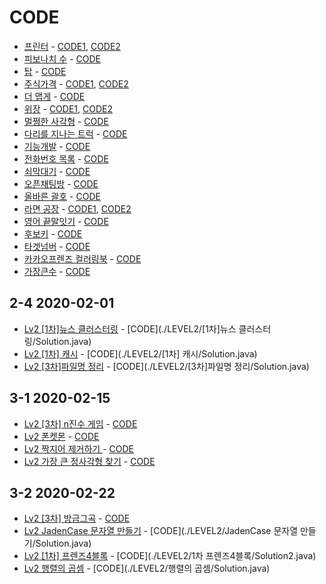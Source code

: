 # CODE
* [프린터](https://programmers.co.kr/learn/courses/30/lessons/42587) - [CODE1](./LEVEL2/프린터/Solution.java),  [CODE2](./LEVEL2/프린터/Solution2.java)
* [피보나치 수](https://programmers.co.kr/learn/courses/30/lessons/12945) - [CODE](./LEVEL2/피보나치수/Solution.java)
* [탑](https://programmers.co.kr/learn/courses/30/lessons/42588) - [CODE](./LEVEL2/탑/Solution.java)
* [주식가격](https://programmers.co.kr/learn/courses/30/lessons/42584) - [CODE1](./LEVEL2/주식가격/Solution.java), [CODE2](./LEVEL2/주식가격/Solution2.java)
* [더 맵게](https://programmers.co.kr/learn/courses/30/lessons/42626) - [CODE](./LEVEL2/더맵게/Solution.java)
* [위장](https://programmers.co.kr/learn/courses/30/lessons/42578) - [CODE1](./LEVEL2/위장/Solution.java), [CODE2](./src/KIM/LEVEL2/위장/Solution2.java)
* [멀쩡한 사각형](https://programmers.co.kr/learn/courses/30/lessons/62048) - [CODE](./LEVEL2/멀쩡한사각형/Solution.java)
* [다리를 지나는 트럭](https://programmers.co.kr/learn/courses/30/lessons/42583) - [CODE](./LEVEL2/다리를지나는트럭/Solution2.java)
* [기능개발](https://programmers.co.kr/learn/courses/30/lessons/42586) - [CODE](./LEVEL2/기능개발/Solution.java)
* [전화번호 목록](https://programmers.co.kr/learn/courses/30/lessons/42577) - [CODE](./LEVEL2/전화번호목록/Solution.java)
* [쇠막대기](https://programmers.co.kr/learn/courses/30/lessons/42585) - [CODE](./LEVEL2/쇠막대기/Solution.java)
* [오픈채팅방](https://programmers.co.kr/learn/courses/30/lessons/42888) - [CODE](./LEVEL2/오픈채팅방/Solution.java)
* [올바른 괄호](https://programmers.co.kr/learn/courses/30/lessons/12909) - [CODE](./LEVEL2/올바른괄호/Solution.java)
* [라면 공장](https://programmers.co.kr/learn/courses/30/lessons/42629) - [CODE1](./LEVEL2/라면공장/Solution2.java), [CODE2](./LEVEL2/라면공장/Solution.java)
* [영어 끝말잇기](https://programmers.co.kr/learn/courses/30/lessons/12981) - [CODE](./LEVEL2/영어끝말잇기/Solution.java)
* [후보키](https://programmers.co.kr/learn/courses/30/lessons/42890) - [CODE](./LEVEL2/후보키/Solution.java)
* [타겟넘버](https://programmers.co.kr/learn/courses/30/lessons/43165) - [CODE](./LEVEL2/타겟넘버/Solution.java)
* [카카오프렌즈 컬러링북](https://programmers.co.kr/learn/courses/30/lessons/1829) - [CODE](./LEVEL2/카카오프렌즈컬러링북/Solution.java)
* [가장큰수](https://programmers.co.kr/learn/courses/30/lessons/42746) - [CODE](./LEVEL2/가잗큰수/Solution.java)

## 2-4 2020-02-01
* [Lv2 [1차]뉴스 클러스터링](https://programmers.co.kr/learn/courses/30/lessons/17677) - [CODE](./LEVEL2/\[1차\]뉴스 클러스터링/Solution.java)
* [Lv2 [1차] 캐시](https://programmers.co.kr/learn/courses/30/lessons/17680) - [CODE](./LEVEL2/\[1차\] 캐시/Solution.java)
* [Lv2 [3차]파일명 정리](https://programmers.co.kr/learn/courses/30/lessons/17686) - [CODE](./LEVEL2/\[3차\]파일명 정리/Solution.java)

## 3-1 2020-02-15
* [Lv2 [3차] n진수 게임](https://programmers.co.kr/learn/courses/30/lessons/17687) - [CODE](./LEVEL2/3차n진수게임/Solution.java)
* [Lv2 폰켓몬](https://programmers.co.kr/learn/courses/30/lessons/1845) - [CODE](./LEVEL2/폰켓몬/Solution.java)
* [Lv2 짝지어 제거하기 ](https://programmers.co.kr/learn/courses/30/lessons/12973) - [CODE](./LEVEL2/짝지어제거하기/Solution.java)
* [Lv2 가장 큰 정사각형 찾기](https://programmers.co.kr/learn/courses/30/lessons/12905) - [CODE](./LEVEL2/가장큰정사각형찾기/Solution3.java)

## 3-2 2020-02-22
* [Lv2 [3차] 방금그곡](https://programmers.co.kr/learn/courses/30/lessons/17683) - [CODE](./LEVEL2/3차방금그곡/Solution.java)
* [Lv2 JadenCase 문자열 만들기](https://programmers.co.kr/learn/courses/30/lessons/12951) - [CODE](./LEVEL2/JadenCase 문자열 만들기/Solution.java)
* [Lv2 [1차] 프렌즈4블록](https://programmers.co.kr/learn/courses/30/lessons/17679) - [CODE](./LEVEL2/1차 프렌즈4블록/Solution2.java)
* [Lv2 행렬의 곱셈](https://programmers.co.kr/learn/courses/30/lessons/12949) - [CODE](./LEVEL2/행렬의 곱셈/Solution.java)
